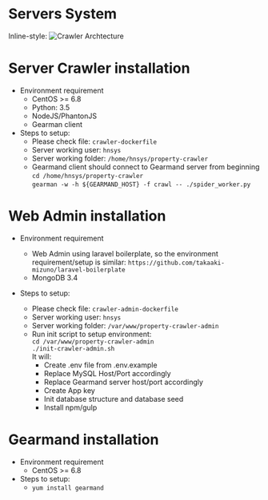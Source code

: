 # Servers System
Inline-style:
![Crawler Archtecture](https://github.com/beyondborders/property-crawler/blob/develop/CrawlerArchtecture.png "Crawler Archtecture")

# Server Crawler installation
* Environment requirement
    * CentOS >= 6.8
    * Python: 3.5
    * NodeJS/PhantonJS
    * Gearman client
* Steps to setup:
    *   Please check file: `crawler-dockerfile`
    *   Server working user: `hnsys`
    *   Server working folder: `/home/hnsys/property-crawler`
    *   Gearmand client should connect to Gearmand server from beginning  
        `cd /home/hnsys/property-crawler`  
        `gearman -w -h ${GEARMAND_HOST} -f crawl -- ./spider_worker.py`
# Web Admin installation
* Environment requirement
    * Web Admin using laravel boilerplate, so the environment requirement/setup is similar:
        `https://github.com/takaaki-mizuno/laravel-boilerplate`    
    * MongoDB 3.4

* Steps to setup:
    *   Please check file: `crawler-admin-dockerfile`
    *   Server working user: `hnsys`
    *   Server working folder: `/var/www/property-crawler-admin`
    *   Run init script to setup environment:  
        `cd /var/www/property-crawler-admin`    
        `./init-crawler-admin.sh`    
    It will:    
        *   Create .env file from .env.example
        *   Replace MySQL Host/Port accordingly
        *   Replace Gearmand server host/port accordingly
        *   Create App key
        *   Init database structure and database seed
        *   Install npm/gulp
# Gearmand installation
* Environment requirement
    * CentOS >= 6.8
* Steps to setup:
    * `yum install gearmand`